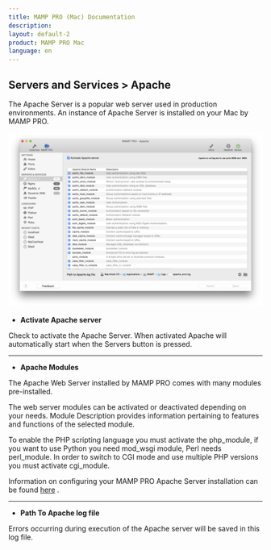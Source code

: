 ```yaml
---
title: MAMP PRO (Mac) Documentation
description: 
layout: default-2
product: MAMP PRO Mac
language: en
---
```


## Servers and Services > Apache

The Apache Server is a popular web server used in production environments. An instance of Apache Server is installed on your Mac by MAMP PRO.

![MAMP](Apache.png)

*  **Activate Apache server**  

Check to activate the Apache Server. When activated Apache will automatically start when the Servers button is pressed.

---

*  **Apache Modules**  

  The Apache Web Server installed by MAMP PRO comes with many modules pre-installed.

  The web server modules can be activated or deactivated depending on your needs. Module Description provides information pertaining to features and functions of the selected module.

  To enable the PHP scripting language you must activate the php_module, if you want to use Python you need mod_wsgi module, Perl needs perl_module. In order to switch to CGI mode and use multiple PHP versions you must activate cgi_module.

  Information on configuring your MAMP PRO Apache Server installation can be found [here](../../Settings/Hosts/Apache) .

---

*  **Path To Apache log file**

  Errors occurring during execution of the Apache server will be saved in this log file.
